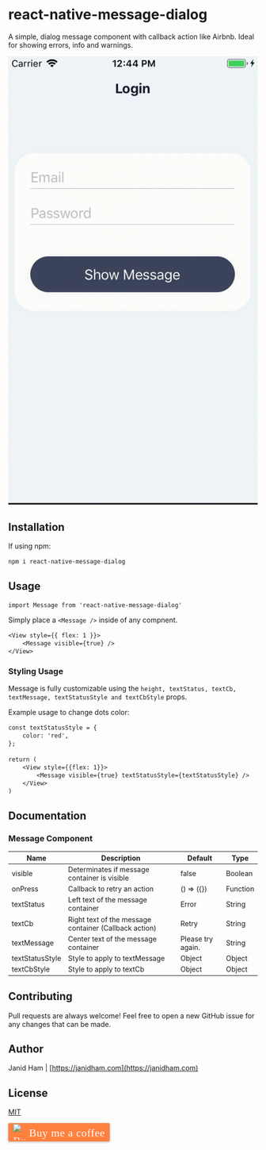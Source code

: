# react-native-message-dialog

A simple, dialog message component with callback action like Airbnb. Ideal for showing errors, info and warnings.

![](assets/message-view.gif)


## Installation

If using npm:

```
npm i react-native-message-dialog
```

## Usage

```
import Message from 'react-native-message-dialog'
```

Simply place a `<Message />` inside of any compnent.

```
<View style={{ flex: 1 }}>
    <Message visible={true} />
</View>
```

### Styling Usage
Message is fully customizable using the `height, textStatus, textCb,  textMessage, textStatusStyle and textCbStyle` props.

Example usage to change dots color:

```
const textStatusStyle = {
    color: 'red',
};

return (
    <View style={{flex: 1}}>
        <Message visible={true} textStatusStyle={textStatusStyle} />
    </View>
)
```

## Documentation

### Message Component
| Name            | Description                                           | Default           | Type     |
|-----------------|-------------------------------------------------------|-------------------|----------|
| visible         | Determinates if message container is visible          | false             | Boolean  |
| onPress         | Callback to retry an action                           | () => ({})        | Function |
| textStatus      | Left text of the message container                    | Error             | String   |
| textCb          | Right text of the message container (Callback action) | Retry             | String   |
| textMessage     | Center text of the message container                  | Please try again. | String   |
| textStatusStyle | Style to apply to textMessage                         | Object            | Object   |
| textCbStyle     | Style to apply to textCb                              | Object            | Object   |

## Contributing
Pull requests are always welcome! Feel free to open a new GitHub issue for any changes that can be made.

## Author
Janid Ham | [https://janidham.com](https://janidham.com)

## License
[MIT](./LICENSE)

<style>.bmc-button img{width: 27px !important;margin-bottom: 1px !important;box-shadow: none !important;border: none !important;vertical-align: middle !important;}.bmc-button{line-height: 36px !important;height:37px !important;text-decoration: none !important;display:inline-flex !important;color:#ffffff !important;background-color:#FF813F !important;border-radius: 3px !important;border: 1px solid transparent !important;padding: 1px 9px !important;font-size: 22px !important;letter-spacing:0.6px !important;box-shadow: 0px 1px 2px rgba(190, 190, 190, 0.5) !important;-webkit-box-shadow: 0px 1px 2px 2px rgba(190, 190, 190, 0.5) !important;margin: 0 auto !important;font-family:'Cookie', cursive !important;-webkit-box-sizing: border-box !important;box-sizing: border-box !important;-o-transition: 0.3s all linear !important;-webkit-transition: 0.3s all linear !important;-moz-transition: 0.3s all linear !important;-ms-transition: 0.3s all linear !important;transition: 0.3s all linear !important;}.bmc-button:hover, .bmc-button:active, .bmc-button:focus {-webkit-box-shadow: 0px 1px 2px 2px rgba(190, 190, 190, 0.5) !important;text-decoration: none !important;box-shadow: 0px 1px 2px 2px rgba(190, 190, 190, 0.5) !important;opacity: 0.85 !important;color:#ffffff !important;}</style><link href="https://fonts.googleapis.com/css?family=Cookie" rel="stylesheet"><a class="bmc-button" target="_blank" href="https://www.buymeacoffee.com/janidham"><img src="https://bmc-cdn.nyc3.digitaloceanspaces.com/BMC-button-images/BMC-btn-logo.svg" alt="Buy me a coffee"><span style="margin-left:5px">Buy me a coffee</span></a>